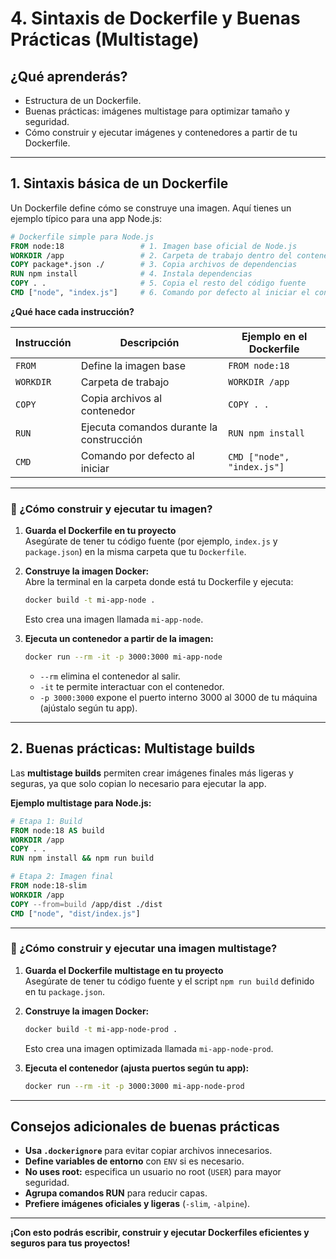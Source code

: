 # 4. Sintaxis de Dockerfile y Buenas Prácticas (Multistage)

## ¿Qué aprenderás?
- Estructura de un Dockerfile.
- Buenas prácticas: imágenes multistage para optimizar tamaño y seguridad.
- Cómo construir y ejecutar imágenes y contenedores a partir de tu Dockerfile.

---

## 1. Sintaxis básica de un Dockerfile

Un Dockerfile define cómo se construye una imagen. Aquí tienes un ejemplo típico para una app Node.js:

```Dockerfile
# Dockerfile simple para Node.js
FROM node:18                 # 1. Imagen base oficial de Node.js
WORKDIR /app                 # 2. Carpeta de trabajo dentro del contenedor
COPY package*.json ./        # 3. Copia archivos de dependencias
RUN npm install              # 4. Instala dependencias
COPY . .                     # 5. Copia el resto del código fuente
CMD ["node", "index.js"]     # 6. Comando por defecto al iniciar el contenedor
```

**¿Qué hace cada instrucción?**

| Instrucción | Descripción                               | Ejemplo en el Dockerfile      |
|-------------|-------------------------------------------|------------------------------|
| `FROM`      | Define la imagen base                     | `FROM node:18`               |
| `WORKDIR`   | Carpeta de trabajo                        | `WORKDIR /app`               |
| `COPY`      | Copia archivos al contenedor              | `COPY . .`                   |
| `RUN`       | Ejecuta comandos durante la construcción  | `RUN npm install`            |
| `CMD`       | Comando por defecto al iniciar            | `CMD ["node", "index.js"]`   |

---

### 🚀 ¿Cómo construir y ejecutar tu imagen?

1. **Guarda el Dockerfile en tu proyecto**  
   Asegúrate de tener tu código fuente (por ejemplo, `index.js` y `package.json`) en la misma carpeta que tu `Dockerfile`.

2. **Construye la imagen Docker:**  
   Abre la terminal en la carpeta donde está tu Dockerfile y ejecuta:
   ```bash
   docker build -t mi-app-node .
   ```
   Esto crea una imagen llamada `mi-app-node`.

3. **Ejecuta un contenedor a partir de la imagen:**  
   ```bash
   docker run --rm -it -p 3000:3000 mi-app-node
   ```
   - `--rm` elimina el contenedor al salir.
   - `-it` te permite interactuar con el contenedor.
   - `-p 3000:3000` expone el puerto interno 3000 al 3000 de tu máquina (ajústalo según tu app).

---

## 2. Buenas prácticas: Multistage builds

Las **multistage builds** permiten crear imágenes finales más ligeras y seguras, ya que solo copian lo necesario para ejecutar la app.

**Ejemplo multistage para Node.js:**

```Dockerfile
# Etapa 1: Build
FROM node:18 AS build
WORKDIR /app
COPY . .
RUN npm install && npm run build

# Etapa 2: Imagen final
FROM node:18-slim
WORKDIR /app
COPY --from=build /app/dist ./dist
CMD ["node", "dist/index.js"]
```

---

### 🚀 ¿Cómo construir y ejecutar una imagen multistage?

1. **Guarda el Dockerfile multistage en tu proyecto**  
   Asegúrate de tener tu código fuente y el script `npm run build` definido en tu `package.json`.

2. **Construye la imagen Docker:**  
   ```bash
   docker build -t mi-app-node-prod .
   ```
   Esto crea una imagen optimizada llamada `mi-app-node-prod`.

3. **Ejecuta el contenedor (ajusta puertos según tu app):**  
   ```bash
   docker run --rm -it -p 3000:3000 mi-app-node-prod
   ```

---

## Consejos adicionales de buenas prácticas

- **Usa `.dockerignore`** para evitar copiar archivos innecesarios.
- **Define variables de entorno** con `ENV` si es necesario.
- **No uses root:** especifica un usuario no root (`USER`) para mayor seguridad.
- **Agrupa comandos RUN** para reducir capas.
- **Prefiere imágenes oficiales y ligeras** (`-slim`, `-alpine`).

---

**¡Con esto podrás escribir, construir y ejecutar Dockerfiles eficientes y seguros para tus proyectos!**
